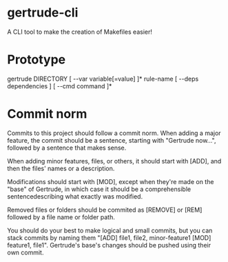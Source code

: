 # gertrude-cli
A CLI tool to make the creation of Makefiles easier!

# Prototype
gertrude DIRECTORY [ --var variable[=value] ]* rule-name [ --deps dependencies ] [ --cmd command ]*

# Commit norm
Commits to this project should follow a commit norm.
When adding a major feature, the commit should be a sentence, starting with "Gertrude now...", followed by a sentence that makes sense.

When adding minor features, files, or others, it should start with [ADD], and then the files' names or a description.

Modifications should start with [MOD], except when they're made on the "base" of Gertrude, in which case it should be a comprehensible sentencedescribing what exactly was modified.

Removed files or folders should be commited as [REMOVE] or [REM] followed by a file name or folder path.

You should do your best to make logical and small commits, but you can stack commits by naming them "[ADD] file1, file2, minor-feature1 [MOD] feature1, file1". Gertrude's base's changes should be pushed using their own commit.
